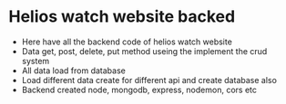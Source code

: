 # Helios watch website backed
- Here have all the backend code of helios watch website 
- Data get, post, delete, put method useing the implement the crud system 
- All data load from database
- Load different data create for different api and create database also
- Backend created node, mongodb, express, nodemon, cors etc
